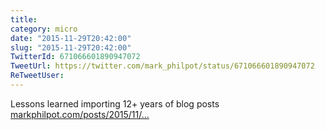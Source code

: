 ```yaml
---
title: 
category: micro
date: "2015-11-29T20:42:00"
slug: "2015-11-29T20:42:00"
TwitterId: 671066601890947072
TweetUrl: https://twitter.com/mark_philpot/status/671066601890947072
ReTweetUser: 
---
```


Lessons learned importing 12+ years of blog posts [markphilpot.com/posts/2015/11/…](http://markphilpot.com/posts/2015/11/29/blog_import/)
